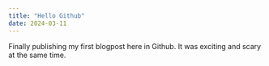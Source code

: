 ```yaml
---
title: "Hello Github"
date: 2024-03-11
---
```

Finally publishing my first blogpost here in Github. It was exciting and scary at the same time. 
